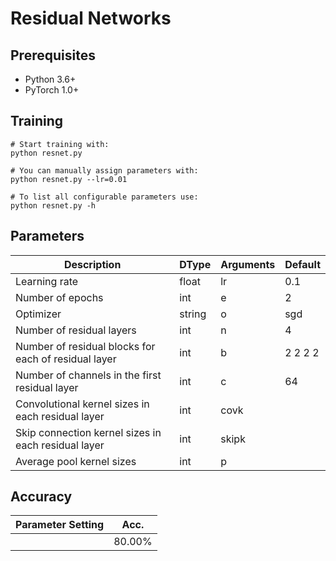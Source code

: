 # Residual Networks

## Prerequisites
- Python 3.6+
- PyTorch 1.0+

## Training
```
# Start training with: 
python resnet.py

# You can manually assign parameters with: 
python resnet.py --lr=0.01

# To list all configurable parameters use: 
python resnet.py -h
```
## Parameters
| Description | DType       | Arguments  | Default | 
| ----------- | ----------- | ---------- | ------- | 
| Learning rate                               | float  | lr         | 0.1 | 
| Number of epochs                            | int    | e          | 2   | 
| Optimizer                                   | string | o          | sgd | 
| Number of residual layers                   | int    | n          | 4   | 
| Number of residual blocks for each of residual layer | int    | b           | 2 2 2 2 | 
| Number of channels in the first residual layer       | int    | c           | 64      | 
| Convolutional kernel sizes in each residual layer    | int    | covk        |         | 
| Skip connection kernel sizes in each residual layer  | int    | skipk       |         | 
| Average pool kernel sizes                            | int    | p           |         | 

## Accuracy
| Parameter Setting | Acc.        |
| ----------------- | ----------- |
|   <test>          |  80.00%     |
